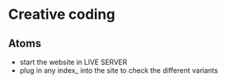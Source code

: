 # Creative coding


## Atoms
- start the website in LIVE SERVER 
- plug in any index_<x> into the site to check the different variants